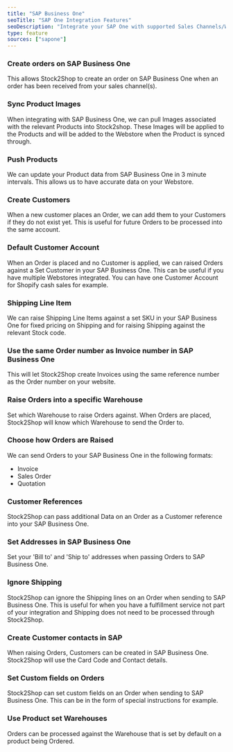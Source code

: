 ```yaml
---
title: "SAP Business One"
seoTitle: "SAP One Integration Features"
seoDescription: "Integrate your SAP One with supported Sales Channels/Webstores through Stock2Shop"
type: feature
sources: ["sapone"]
---
```


<!-- ***NOT IN USE***

Apifact:

get_images_limit
get_order
get_product
get_products_limit
param_ignore_shipping_warehouse_code
param_skip_image_hash
param_test
param_use_customer_address
param_user_field_customer_
queue_fetch_images
tunnel_host
tunnel_password
tunnel_username

---------
SAP One:

param_object_code
param_limit
param_currency
param_card_name

-->

<!-- create_order -->
### Create orders on SAP Business One
This allows Stock2Shop to create an order on SAP Business One when
an order has been received from your sales channel(s).

<!-- get_images -->
### Sync Product Images
When integrating with SAP Business One, we can pull Images associated with the relevant Products into Stock2shop.
These Images will be applied to the Products and will be added to the Webstore when the Product is synced through.

<!-- get_products -->
### Push Products
We can update your Product data from SAP Business One in 3 minute intervals. This allows us to have accurate data on your 
Webstore.

<!-- param_create_customer_enabled -->
### Create Customers
When a new customer places an Order, we can add them to your Customers if they do not exist yet.
This is useful for future Orders to be processed into the same account.

<!-- param_default_customer_code -->
### Default Customer Account
When an Order is placed and no Customer is applied, we can raised Orders against a Set Customer in your SAP Business One.
This can be useful if you have multiple Webstores integrated. 
You can have one Customer Account for Shopify cash sales for example.

<!-- param_shipping_code -->
### Shipping Line Item
We can raise Shipping Line Items against a set SKU in your SAP Business One for fixed pricing on Shipping and for raising 
Shipping against the relevant Stock code.

<!-- param_use_channel_order_code -->
### Use the same Order number as Invoice number in SAP Business One
This will let Stock2Shop create Invoices using the same reference number as the Order number on your website.

<!-- END OF APIFACT-->

<!-- param_warehouse_code -->
### Raise Orders into a specific Warehouse
Set which Warehouse to raise Orders against. When Orders are placed, Stock2Shop will know which Warehouse to send the Order to.

<!-- param_order_document_type -->
### Choose how Orders are Raised
We can send Orders to your SAP Business One in the following formats:

- Invoice
- Sales Order
- Quotation

<!-- param_customer_reference -->
### Customer References
Stock2Shop can pass additional Data on an Order as a Customer reference into your SAP Business One.

<!-- 
param_address
param_address2 
-->
### Set Addresses in SAP Business One
Set your 'Bill to' and 'Ship to' addresses when passing Orders to SAP Business One.

<!-- param_ignore_shipping -->
### Ignore Shipping
Stock2Shop can ignore the Shipping lines on an Order when sending to SAP Business One. 
This is useful for when you have a fulfillment service not part of your integration and Shipping does not need to be processed through Stock2Shop.

<!-- param_contact_source_customer -->
### Create Customer contacts in SAP
When raising Orders, Customers can be created in SAP Business One. Stock2Shop will use the Card Code and Contact details.

<!-- param_user_field_order_[x] -->
### Set Custom fields on Orders
Stock2Shop can set custom fields on an Order when sending to SAP Business One. This can be in the form of special instructions for example.

<!-- param_use_product_warehouse_code -->
### Use Product set Warehouses
Orders can be processed against the Warehouse that is set by default on a product being Ordered.